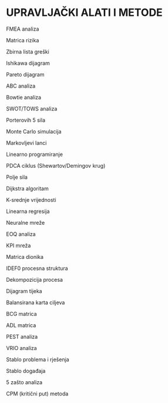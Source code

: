 UPRAVLJAČKI ALATI I METODE
=====

FMEA analiza

Matrica rizika

Zbirna lista greški

Ishikawa dijagram

Pareto dijagram

ABC analiza

Bowtie analiza

SWOT/TOWS analiza

Porterovih 5 sila

Monte Carlo simulacija

Markovljevi lanci

Linearno programiranje

PDCA ciklus (Shewartov/Demingov krug)

Polje sila

Dijkstra algoritam

K-srednje vrijednosti

Linearna regresija

Neuralne mreže

EOQ analiza

KPI mreža

Matrica dionika

IDEF0 procesna struktura

Dekompozicija procesa

Dijagram tijeka

Balansirana karta ciljeva

BCG matrica

ADL matrica

PEST analiza

VRIO analiza

Stablo problema i rješenja

Stablo događaja

5 zašto analiza

CPM (kritični put) metoda
